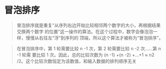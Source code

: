 # 冒泡排序

> 冒泡排序就是重复“从序列右边开始比较相邻两个数字的大小，再根据结果交换两个数字
的位置”这一操作的算法。在这个过程中，数字会像泡泡一样，慢慢从右往左“浮”到序列的
顶端，所以这个算法才被称为“冒泡排序”。

> 在冒泡排序中，第 1 轮需要比较 n -1 次，第 2 轮需要比较 n -2 次……第 n -1 轮需
要比较 1 次。因此，总的比较次数为 (n -1) +(n -2) +…+1 ≈ n2
/2。这个比较次数恒定为该数值，和输入数据的排列顺序无关
